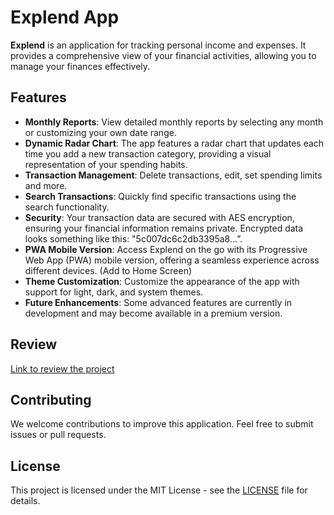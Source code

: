 # Explend App

**Explend** is an application for tracking personal income and expenses. It provides a comprehensive view of your financial activities, allowing you to manage your finances effectively.

## Features

- **Monthly Reports**: View detailed monthly reports by selecting any month or customizing your own date range.
- **Dynamic Radar Chart**: The app features a radar chart that updates each time you add a new transaction category, providing a visual representation of your spending habits.
- **Transaction Management**: Delete transactions, edit, set spending limits and more.
- **Search Transactions**: Quickly find specific transactions using the search functionality.
- **Security**: Your transaction data are secured with AES encryption, ensuring your financial information remains private. Encrypted data looks something like this: "5c007dc6c2db3395a8…”.
- **PWA Mobile Version**: Access Explend on the go with its Progressive Web App (PWA) mobile version, offering a seamless experience across different devices. (Add to Home Screen)
- **Theme Customization**: Customize the appearance of the app with support for light, dark, and system themes.
- **Future Enhancements**: Some advanced features are currently in development and may become available in a premium version.

## Review

[Link to review the project](https://www.youtube.com/watch?v=v_tLuYTPoSI)

## Contributing

We welcome contributions to improve this application. Feel free to submit issues or pull requests.

## License

This project is licensed under the MIT License - see the [LICENSE](LICENSE) file for details.
